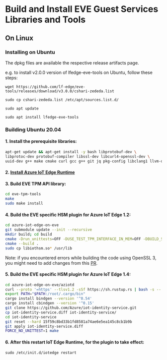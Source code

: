 
# Build and Install EVE Guest Services Libraries and Tools

## On Linux

### Installing on Ubuntu

The dpkg files are available the respective release artifacts page. 

e.g. to install v2.0.0 version of lfedge-eve-tools on Ubuntu, follow these steps:

`wget https://github.com/lf-edge/eve-tools/releases/download/v3.0.0/cshari-zededa.list`

`sudo cp cshari-zededa.list /etc/apt/sources.list.d/`

`sudo apt update`

`sudo apt install lfedge-eve-tools`

### Building Ubuntu 20.04

#### 1. Install the prerequisite libraries:
```bash
apt-get update && apt-get install -y bash libprotobuf-dev \
libprotoc-dev protobuf-compiler libssl-dev libcurl4-openssl-dev \
uuid-dev g++ make cmake curl gcc g++ git jq pkg-config libclang1 llvm-dev
```

#### 2. [Install Azure IoT Edge Runtime](https://docs.microsoft.com/en-us/azure/iot-edge/how-to-install-iot-edge-linux)

#### 3. Build EVE TPM API library:
```bash
cd eve-tpm-tools
make
sudo make install
```
  
#### 4. Build the EVE specific HSM plugin for Azure IoT Edge 1.2:
 
```bash
cd azure-iot-edge-on-eve
git submodule update --init --recursive
mkdir build; cd build
cmake -Drun_unittests=OFF -DUSE_TEST_TPM_INTERFACE_IN_MEM=OFF -DBUILD_SHARED=ON -Duse_cppunittest=OFF ..
cmake --build .
sudo cp libiothsm.so* /usr/lib
```

Note: if you encountered errors while building the code using OpenSSL 3, you might need to add changes from this [PR](https://github.com/Azure/azure-c-shared-utility/pull/577).

#### 5. Build the EVE specific HSM plugin for Azure IoT Edge 1.4:
 
```bash
cd azure-iot-edge-on-eve/aziotd
curl --proto '=https' --tlsv1.2 -sSf https://sh.rustup.rs | bash -s -- -y
export PATH="$PATH:/root/.cargo/bin"
cargo install bindgen --version '^0.54'
cargo install cbindgen --version '^0.15'
git clone https://github.com/Azure/iot-identity-service.git
cp iot-identity-service.diff iot-identity-service/
cd iot-identity-service
git reset --hard 15f59c8bd33b1fd8581a74ae6e5ea145c8cb1b9b
git apply iot-identity-service.diff
FORCE_NO_UNITTEST=1 make
```


#### 6. After this restart IoT Edge Runtime, for the plugin to take effect:

`sudo /etc/init.d/iotedge restart`

